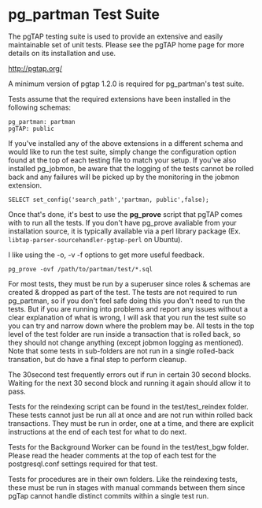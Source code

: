 pg_partman Test Suite
=====================

The pgTAP testing suite is used to provide an extensive and easily maintainable set of unit tests. Please see the pgTAP home page for more details on its installation and use. 

http://pgtap.org/

A minimum version of pgtap 1.2.0 is required for pg_partman's test suite.

Tests assume that the required extensions have been installed in the following schemas:

    pg_partman: partman
    pgTAP: public 

If you've installed any of the above extensions in a different schema and would like to run the test suite, simply change the configuration option found at the top of each testing file to match your setup. If you've also installed pg_jobmon, be aware that the logging of the tests cannot be rolled back and any failures will be picked up by the monitoring in the jobmon extension.

    SELECT set_config('search_path','partman, public',false);
    
Once that's done, it's best to use the **pg_prove** script that pgTAP comes with to run all the tests. If you don't have pg_prove avaliable from your installation source, it is typically available via a perl library package (Ex. `libtap-parser-sourcehandler-pgtap-perl` on Ubuntu).

I like using the  -o, -v -f options to get more useful feedback.

    pg_prove -ovf /path/to/partman/test/*.sql

For most tests, they must be run by a superuser since roles & schemas are created & dropped as part of the test. The tests are not required to run pg_partman, so if you don't feel safe doing this you don't need to run the tests. But if you are running into problems and report any issues without a clear explanation of what is wrong, I will ask that you run the test suite so you can try and narrow down where the problem may be. All tests in the top level of the test folder are run inside a transaction that is rolled back, so they should not change anything (except jobmon logging as mentioned). Note that some tests in sub-folders are not run in a single rolled-back transation, but do have a final step to perform cleanup.

The 30second test frequently errors out if run in certain 30 second blocks. Waiting for the next 30 second block and running it again should allow it to pass.

Tests for the reindexing script can be found in the test/test_reindex folder. These tests cannot just be run all at once and are not run within rolled back transactions. They must be run in order, one at a time, and there are explicit instructions at the end of each test for what to do next.

Tests for the Background Worker can be found in the test/test_bgw folder. Please read the header comments at the top of each test for the postgresql.conf settings required for that test.

Tests for procedures are in their own folders. Like the reindexing tests, these must be run in stages with manual commands between them since pgTap cannot handle distinct commits within a single test run.

